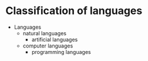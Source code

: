 # Classification of languages

* Languages
  - natural languages
    - artificial languages
  - computer languages
    - programming languages
